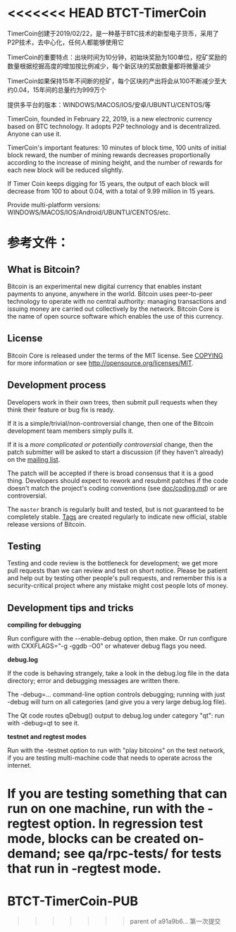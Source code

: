 <<<<<<< HEAD
BTCT-TimerCoin
=====================================

TimerCoin创建于2019/02/22，是一种基于BTC技术的新型电子货币，采用了P2P技术，去中心化，任何人都能够使用它

TimerCoin的重要特点：出块时间为10分钟，初始块奖励为100单位，挖矿奖励的数量根据挖掘高度的增加按比例减少，每个新区块的奖励数量都将微量减少

TimerCoin如果保持15年不间断的挖矿，每个区块的产出将会从100不断减少至大约0.04，15年间的总量约为999万个

提供多平台的版本：WINDOWS/MACOS/IOS/安卓/UBUNTU/CENTOS/等


TimerCoin, founded in February 22, 2019, is a new electronic currency based on BTC technology. It adopts P2P technology and is decentralized. Anyone can use it.

TimerCoin's important features: 10 minutes of block time, 100 units of initial block reward, the number of mining rewards decreases proportionally according to the increase of mining height, and the number of rewards for each new block will be reduced slightly.

If Timer Coin keeps digging for 15 years, the output of each block will decrease from 100 to about 0.04, with a total of 9.99 million in 15 years.

Provide multi-platform versions: WINDOWS/MACOS/IOS/Android/UBUNTU/CENTOS/etc.



参考文件：
=====================================

What is Bitcoin?
----------------

Bitcoin is an experimental new digital currency that enables instant payments to
anyone, anywhere in the world. Bitcoin uses peer-to-peer technology to operate
with no central authority: managing transactions and issuing money are carried
out collectively by the network. Bitcoin Core is the name of open source
software which enables the use of this currency.

License
-------

Bitcoin Core is released under the terms of the MIT license. See [COPYING](COPYING) for more
information or see http://opensource.org/licenses/MIT.

Development process
-------------------

Developers work in their own trees, then submit pull requests when they think
their feature or bug fix is ready.

If it is a simple/trivial/non-controversial change, then one of the Bitcoin
development team members simply pulls it.

If it is a *more complicated or potentially controversial* change, then the patch
submitter will be asked to start a discussion (if they haven't already) on the
[mailing list](http://sourceforge.net/mailarchive/forum.php?forum_name=bitcoin-development).

The patch will be accepted if there is broad consensus that it is a good thing.
Developers should expect to rework and resubmit patches if the code doesn't
match the project's coding conventions (see [doc/coding.md](doc/coding.md)) or are
controversial.

The `master` branch is regularly built and tested, but is not guaranteed to be
completely stable. [Tags](https://github.com/bitcoin/bitcoin/tags) are created
regularly to indicate new official, stable release versions of Bitcoin.

Testing
-------

Testing and code review is the bottleneck for development; we get more pull
requests than we can review and test on short notice. Please be patient and help out by testing
other people's pull requests, and remember this is a security-critical project where any mistake might cost people
lots of money.

Development tips and tricks
---------------------------

**compiling for debugging**

Run configure with the --enable-debug option, then make. Or run configure with
CXXFLAGS="-g -ggdb -O0" or whatever debug flags you need.

**debug.log**

If the code is behaving strangely, take a look in the debug.log file in the data directory;
error and debugging messages are written there.

The -debug=... command-line option controls debugging; running with just -debug will turn
on all categories (and give you a very large debug.log file).

The Qt code routes qDebug() output to debug.log under category "qt": run with -debug=qt
to see it.

**testnet and regtest modes**

Run with the -testnet option to run with "play bitcoins" on the test network, if you
are testing multi-machine code that needs to operate across the internet.

If you are testing something that can run on one machine, run with the -regtest option.
In regression test mode, blocks can be created on-demand; see qa/rpc-tests/ for tests
that run in -regtest mode.
=======
# BTCT-TimerCoin-PUB
>>>>>>> parent of a91a9b6... 第一次提交
